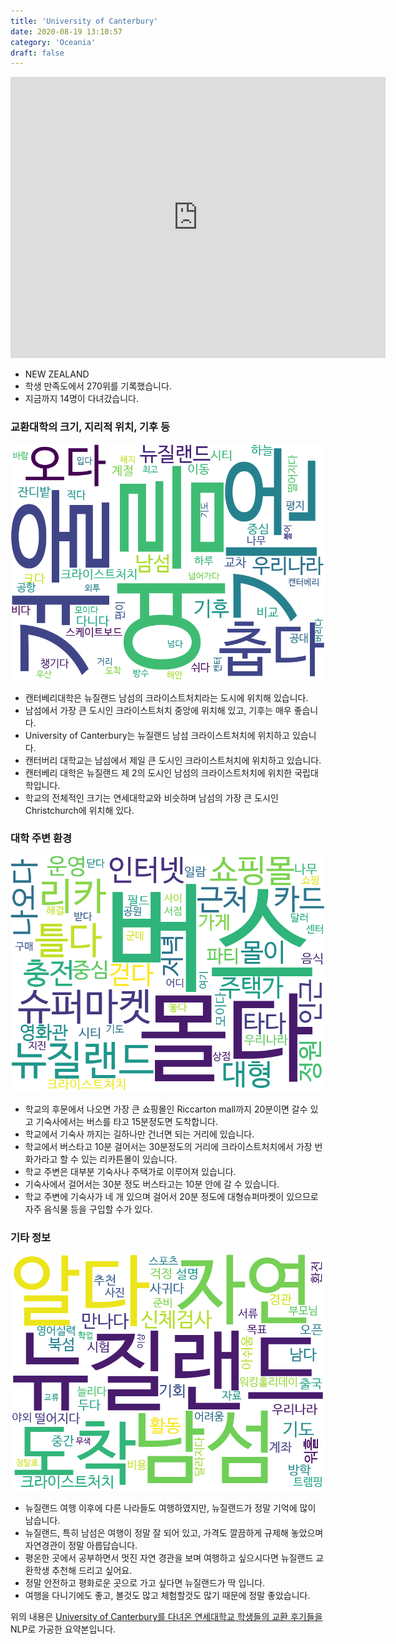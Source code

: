 ```yaml
---
title: 'University of Canterbury'
date: 2020-08-19 13:10:57
category: 'Oceania'
draft: false
---
```


<iframe
width="600"
height="450"
frameborder="0" style="border:0"
src="https://www.google.com/maps/embed/v1/place?key=AIzaSyC9e1AME-pVmWC4hBpFdu5S4dKzyepa3HQ&q=University+of+Canterbury&center=-43.5224836,172.5794354&zoom=14" allowfullscreen>
</iframe>


* NEW ZEALAND
* 학생 만족도에서 270위를 기록했습니다.
* 지금까지 14명이 다녀갔습니다. 

### 교환대학의 크기, 지리적 위치, 기후 등

![gen_info-WordCloud](../univ_wordclouds_okt/gen_info/NZ000003_gen_info_okt.png)

* 캔터베리대학은 뉴질랜드 남섬의 크라이스트처치라는 도시에 위치해 있습니다.
* 남섬에서 가장 큰 도시인 크라이스트처치 중앙에 위치해 있고, 기후는 매우 좋습니다.
* University of Canterbury는 뉴질랜드 남섬 크라이스트처치에 위치하고 있습니다.
* 캔터버리 대학교는 남섬에서 제일 큰 도시인 크라이스트처치에 위치하고 있습니다.
* 캔터베리 대학은 뉴질랜드 제 2의 도시인 남섬의 크라이스트처치에 위치한 국립대학입니다.
* 학교의 전체적인 크기는 연세대학교와 비슷하며 남섬의 가장 큰 도시인 Christchurch에 위치해 있다.


### 대학 주변 환경

![env_info-WordCloud](../univ_wordclouds_okt/env_info/NZ000003_env_info_okt.png)

* 학교의 후문에서 나오면 가장 큰 쇼핑몰인 Riccarton mall까지 20분이면 갈수 있고 기숙사에서는 버스를 타고 15분정도면 도착합니다.
* 학교에서 기숙사 까지는 길하나만 건너면 되는 거리에 있습니다.
* 학교에서 버스타고 10분 걸어서는 30분정도의 거리에 크라이스트처치에서 가장 번화가라고 할 수 있는 리카튼몰이 있습니다.
* 학교 주변은 대부분 기숙사나 주택가로 이루어져 있습니다.
* 기숙사에서 걸어서는 30분 정도 버스타고는 10분 안에 갈 수 있습니다.
* 학교 주변에 기숙사가 네 개 있으며 걸어서 20분 정도에 대형슈퍼마켓이 있으므로 자주 음식물 등을 구입할 수가 있다.


### 기타 정보

![etc_info-WordCloud](../univ_wordclouds_okt/etc_info/NZ000003_etc_info_okt.png)

* 뉴질랜드 여행 이후에 다른 나라들도 여행하였지만, 뉴질랜드가 정말 기억에 많이 남습니다.
* 뉴질랜드, 특히 남섬은 여행이 정말 잘 되어 있고, 가격도 깔끔하게 규제해 놓았으며 자연경관이 정말 아릅답습니다.
* 평온한 곳에서 공부하면서 멋진 자연 경관을 보며 여행하고 싶으시다면 뉴질랜드 교환학생 추천해 드리고 싶어요.
* 정말 안전하고 평화로운 곳으로 가고 싶다면 뉴질랜드가 딱 입니다.
* 여행을 다니기에도 좋고, 볼것도 많고 체험할것도 많기 때문에 정말 좋았습니다.


위의 내용은 [University of Canterbury를 다녀온 연세대학교 학생들의 교환 후기들을](http://oia.yonsei.ac.kr/partner/expReport.asp?ucode=NZ000003&bgbn=A) NLP로 가공한 요약본입니다. 
